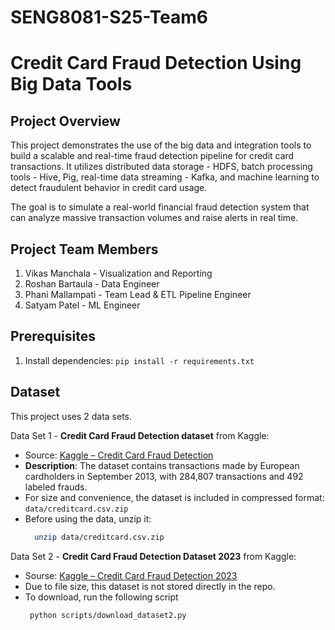 ﻿# SENG8081-S25-Team6
# Credit Card Fraud Detection Using Big Data Tools

## Project Overview
This project demonstrates the use of the big data and integration tools to build a scalable and real-time fraud detection pipeline for credit card transactions.
It utilizes distributed data storage - HDFS, batch processing tools - Hive, Pig, real-time data streaming - Kafka, and machine learning to detect fraudulent behavior in credit card usage.

The goal is to simulate a real-world financial fraud detection system that can analyze massive transaction volumes and raise alerts in real time.

## Project Team Members
1. Vikas Manchala - Visualization and Reporting
2. Roshan Bartaula - Data Engineer
3. Phani Mallampati - Team Lead & ETL Pipeline Engineer
4. Satyam Patel - ML Engineer

## Prerequisites
1. Install dependencies: `pip install -r requirements.txt`

## Dataset

This project uses 2 data sets.

Data Set 1 - **Credit Card Fraud Detection dataset** from Kaggle:
- Source: [Kaggle – Credit Card Fraud Detection](https://www.kaggle.com/datasets/mlg-ulb/creditcardfraud)
- **Description**: The dataset contains transactions made by European cardholders in September 2013, with 284,807 transactions and 492 labeled frauds.
- For size and convenience, the dataset is included in compressed format:  `data/creditcard.csv.zip`
- Before using the data, unzip it:
  ```bash
    unzip data/creditcard.csv.zip

 Data Set 2 - **Credit Card Fraud Detection Dataset 2023** from Kaggle:
- Sourse: [Kaggle – Credit Card Fraud Detection 2023](https://www.kaggle.com/datasets/nelgiriyewithana/credit-card-fraud-detection-dataset-2023)
- Due to file size, this dataset is not stored directly in the repo.
- To download, run the following script
  ```bash
   python scripts/download_dataset2.py



